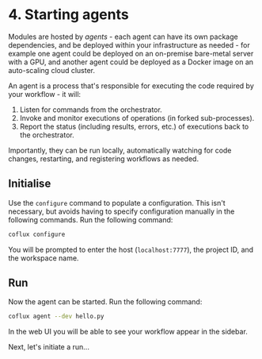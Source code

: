 # 4. Starting agents

Modules are hosted by _agents_ - each agent can have its own package dependencies, and be deployed within your infrastructure as needed - for example one agent could be deployed on an on-premise bare-metal server with a GPU, and another agent could be deployed as a Docker image on an auto-scaling cloud cluster.

An agent is a process that's responsible for executing the code required by your workflow - it will:

1. Listen for commands from the orchestrator.
2. Invoke and monitor executions of operations (in forked sub-processes).
3. Report the status (including results, errors, etc.) of executions back to the orchestrator.

Importantly, they can be run locally, automatically watching for code changes, restarting, and registering workflows as needed.

## Initialise

Use the `configure` command to populate a configuration. This isn't necessary, but avoids having to specify configuration manually in the following commands. Run the following command:

```bash
coflux configure
```

You will be prompted to enter the host (`localhost:7777`), the project ID, and the workspace name.

## Run

Now the agent can be started. Run the following command:

```bash
coflux agent --dev hello.py
```

In the web UI you will be able to see your workflow appear in the sidebar.

Next, let's initiate a run...
